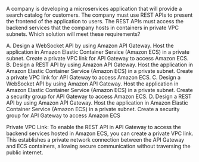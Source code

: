 A company is developing a microservices application that will provide a search catalog for customers. The company must use REST APIs to present the frontend of the application to users. The REST APIs must access the backend services that the company hosts in containers in private VPC subnets. Which solution will meet these requirements? 

A. Design a WebSocket API by using Amazon API Gateway. Host the application in Amazon Elastic Container Service (Amazon ECS) in a private subnet. Create a private VPC link for API Gateway to access Amazon ECS. 
B. Design a REST API by using Amazon API Gateway. Host the application in Amazon Elastic Container Service (Amazon ECS) in a private subnet. Create a private VPC link for API Gateway to access Amazon ECS. 
C. Design a WebSocket API by using Amazon API Gateway. Host the application in Amazon Elastic Container Service (Amazon ECS) in a private subnet. Create a security group for API Gateway to access Amazon ECS.
D. Design a REST API by using Amazon API Gateway. Host the application in Amazon Elastic Container Service (Amazon ECS) in a private subnet. Create a security group for API Gateway to access Amazon ECS

Private VPC Link: To enable the REST API in API Gateway to access the backend services hosted in Amazon ECS, you can create a private VPC link. This establishes a private network connection between the API Gateway and ECS containers, allowing secure communication without traversing the public internet.